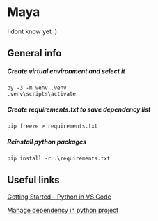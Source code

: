 # Maya

I dont know yet :)

## General info

##### Create virtual environment and select it 
```
py -3 -m venv .venv
.venv\scripts\activate
```

##### Create requirements.txt to save dependency list
```
pip freeze > requirements.txt
```

##### Reinstall python packages 
```
pip install -r .\requirements.txt
```

## Useful links

[Getting Started - Python in VS Code](https://code.visualstudio.com/docs/python/python-tutorial)

[Manage dependency in python project](https://medium.com/python-pandemonium/better-python-dependency-and-package-management-b5d8ea29dff1)
